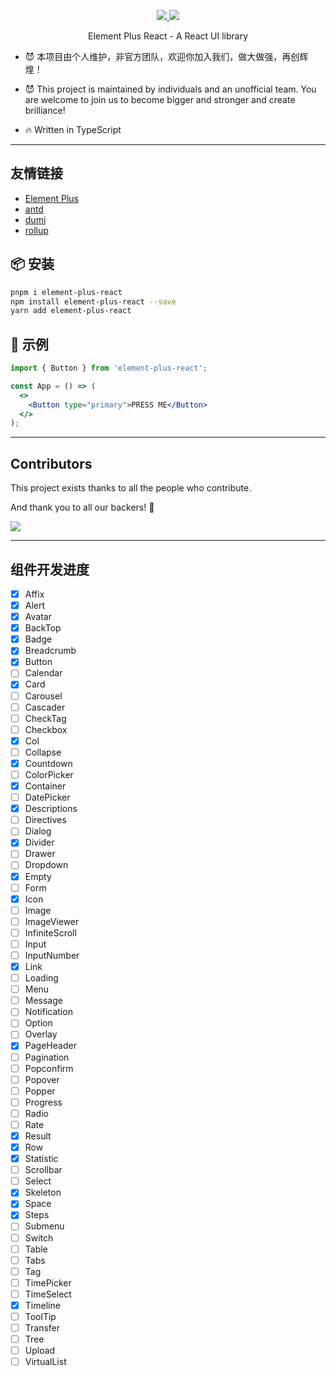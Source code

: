 <p align="center">
  <a href="https://www.npmjs.org/package/element-plus-react">
    <img src="https://img.shields.io/npm/v/element-plus-react.svg">
  </a>
  <a href="https://npmcharts.com/compare/element-plus-react?minimal=true">
    <img src="https://img.shields.io/npm/dm/element-plus-react.svg">
  </a>
  <br>
</p>

<p align="center">Element Plus React - A React UI library</p>

- 😈 本项目由个人维护，非官方团队，欢迎你加入我们，做大做强，再创辉煌！
- 😈 This project is maintained by individuals and an unofficial team. You are welcome to join us to become bigger and stronger and create brilliance!

- 🔥 Written in TypeScript

---

## 友情链接
 - [Element Plus](https://github.com/element-plus/element-plus)
 - [antd](https://github.com/ant-design/ant-design)
 - [dumi](https://github.com/umijs/dumi)
 - [rollup](https://github.com/rollup/rollup)
## 📦 安装

```bash
pnpm i element-plus-react
npm install element-plus-react --save
yarn add element-plus-react
```
## 🔨 示例

```jsx
import { Button } from 'element-plus-react';

const App = () => (
  <>
    <Button type="primary">PRESS ME</Button>
  </>
);
```

---
## Contributors

This project exists thanks to all the people who contribute.

And thank you to all our backers! 🙏

<a href="https://github.com/element-plus-react/element-plus-react/graphs/contributors">
  <img src="https://contrib.rocks/image?repo=element-plus-react/element-plus-react" />
</a>

---
## 组件开发进度

- [x] Affix
- [x] Alert
- [x] Avatar
- [x] BackTop
- [x] Badge
- [x] Breadcrumb
- [x] Button
- [ ] Calendar
- [x] Card
- [ ] Carousel
- [ ] Cascader
- [ ] CheckTag
- [ ] Checkbox
- [x] Col
- [ ] Collapse
- [x] Countdown
- [ ] ColorPicker
- [x] Container
- [ ] DatePicker
- [x] Descriptions
- [ ] Directives
- [ ] Dialog
- [x] Divider
- [ ] Drawer
- [ ] Dropdown
- [x] Empty
- [ ] Form
- [x] Icon
- [ ] Image
- [ ] ImageViewer
- [ ] InfiniteScroll
- [ ] Input
- [ ] InputNumber
- [x] Link
- [ ] Loading
- [ ] Menu
- [ ] Message
- [ ] Notification
- [ ] Option
- [ ] Overlay
- [x] PageHeader
- [ ] Pagination
- [ ] Popconfirm
- [ ] Popover
- [ ] Popper
- [ ] Progress
- [ ] Radio
- [ ] Rate
- [x] Result
- [x] Row
- [x] Statistic
- [ ] Scrollbar
- [ ] Select
- [x] Skeleton
- [x] Space
- [x] Steps
- [ ] Submenu
- [ ] Switch
- [ ] Table
- [ ] Tabs
- [ ] Tag
- [ ] TimePicker
- [ ] TimeSelect
- [x] Timeline
- [ ] ToolTip
- [ ] Transfer
- [ ] Tree
- [ ] Upload
- [ ] VirtualList

